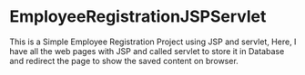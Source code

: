 # EmployeeRegistrationJSPServlet

This is a Simple Employee Registration Project using JSP and servlet,
Here, I have all the web pages with JSP and called servlet to store it in Database and redirect the page to show the saved content on browser.
